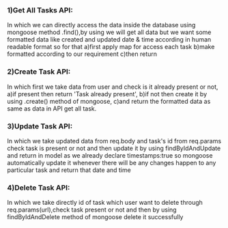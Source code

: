 ### <b>1)Get All Tasks API:</b>
In which we can directly access the data inside the database using mongoose method .find(),by using we will get all data but we want some formatted data like created and updated date & time according in human readable format so for that a)first apply map for access each task b)make formatted according to our requirement c)then return

### <b>2)Create Task API:</b>
In which first we take data from user and check is it already present or not, a)if present then return 'Task already present', b)if not then create it by using .create() method of mongoose, c)and return the formatted data as same as data in API get all task.

### <b>3)Update Task API:</b>
In which we take updated data from req.body and task's id from req.params check task is present or not and then update it by using findByIdAndUpdate and return in model as we already declare timestamps:true so mongoose automatically update it whenever there will be any changes happen to any particular task and return that date and time

### <b>4)Delete Task API:</b>
In which we take directly id of task which user want to delete through req.params(url),check task present or not and then by using findByIdAndDelete method of mongoose delete it successfully
